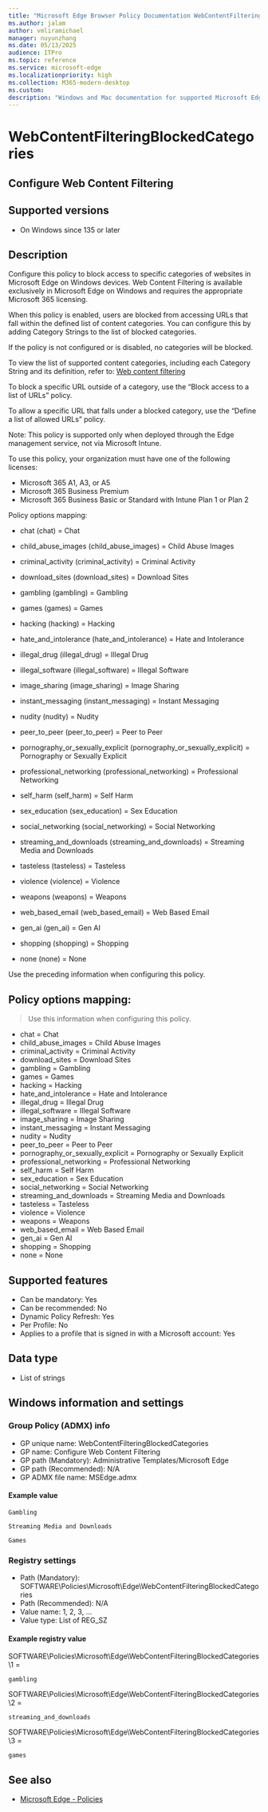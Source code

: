 ```yaml
---
title: "Microsoft Edge Browser Policy Documentation WebContentFilteringBlockedCategories"
ms.author: jalam
author: vmliramichael
manager: nuyunzhang
ms.date: 05/13/2025
audience: ITPro
ms.topic: reference
ms.service: microsoft-edge
ms.localizationpriority: high
ms.collection: M365-modern-desktop
ms.custom:
description: "Windows and Mac documentation for supported Microsoft Edge Browser policy: Configure Web Content Filtering"
---
```


<!--THIS FILE IS AUTOMATICALLY GENERATED. MANUAL CHANGES WILL BE OVERWRITTEN.-->
<!--Please contact the Microsoft Edge Manageability team with any questions.-->

# WebContentFilteringBlockedCategories

## Configure Web Content Filtering


## Supported versions

- On Windows since 135 or later

## Description

Configure this policy to block access to specific categories of websites in Microsoft Edge on Windows devices. Web Content Filtering is available exclusively in Microsoft Edge on Windows and requires the appropriate Microsoft 365 licensing.

When this policy is enabled, users are blocked from accessing URLs that fall within the defined list of content categories. You can configure this by adding Category Strings to the list of blocked categories.

If the policy is not configured or is disabled, no categories will be blocked.

To view the list of supported content categories, including each Category String and its definition, refer to: [Web content filtering](/defender-endpoint/web-content-filtering)

To block a specific URL outside of a category, use the “Block access to a list of URLs” policy.

To allow a specific URL that falls under a blocked category, use the “Define a list of allowed URLs” policy.

Note: This policy is supported only when deployed through the Edge management service, not via Microsoft Intune.

To use this policy, your organization must have one of the following licenses:
- Microsoft 365 A1, A3, or A5
- Microsoft 365 Business Premium
- Microsoft 365 Business Basic or Standard with Intune Plan 1 or Plan 2

Policy options mapping:

* chat (chat) = Chat

* child_abuse_images (child_abuse_images) = Child Abuse Images

* criminal_activity (criminal_activity) = Criminal Activity

* download_sites (download_sites) = Download Sites

* gambling (gambling) = Gambling

* games (games) = Games

* hacking (hacking) = Hacking

* hate_and_intolerance (hate_and_intolerance) = Hate and Intolerance

* illegal_drug (illegal_drug) = Illegal Drug

* illegal_software (illegal_software) = Illegal Software

* image_sharing (image_sharing) = Image Sharing

* instant_messaging (instant_messaging) = Instant Messaging

* nudity (nudity) = Nudity

* peer_to_peer (peer_to_peer) = Peer to Peer

* pornography_or_sexually_explicit (pornography_or_sexually_explicit) = Pornography or Sexually Explicit

* professional_networking (professional_networking) = Professional Networking

* self_harm (self_harm) = Self Harm

* sex_education (sex_education) = Sex Education

* social_networking (social_networking) = Social Networking

* streaming_and_downloads (streaming_and_downloads) = Streaming Media and Downloads

* tasteless (tasteless) = Tasteless

* violence (violence) = Violence

* weapons (weapons) = Weapons

* web_based_email (web_based_email) = Web Based Email

* gen_ai (gen_ai) = Gen AI

* shopping (shopping) = Shopping

* none (none) = None

Use the preceding information when configuring this policy.

## Policy options mapping:
> Use this information when configuring this policy.

- chat = Chat
- child_abuse_images = Child Abuse Images
- criminal_activity = Criminal Activity
- download_sites = Download Sites
- gambling = Gambling
- games = Games
- hacking = Hacking
- hate_and_intolerance = Hate and Intolerance
- illegal_drug = Illegal Drug
- illegal_software = Illegal Software
- image_sharing = Image Sharing
- instant_messaging = Instant Messaging
- nudity = Nudity
- peer_to_peer = Peer to Peer
- pornography_or_sexually_explicit = Pornography or Sexually Explicit
- professional_networking = Professional Networking
- self_harm = Self Harm
- sex_education = Sex Education
- social_networking = Social Networking
- streaming_and_downloads = Streaming Media and Downloads
- tasteless = Tasteless
- violence = Violence
- weapons = Weapons
- web_based_email = Web Based Email
- gen_ai = Gen AI
- shopping = Shopping
- none = None

## Supported features

- Can be mandatory: Yes
- Can be recommended: No
- Dynamic Policy Refresh: Yes
- Per Profile: No
- Applies to a profile that is signed in with a Microsoft account: Yes

## Data type

- List of strings

## Windows information and settings

### Group Policy (ADMX) info

- GP unique name: WebContentFilteringBlockedCategories
- GP name: Configure Web Content Filtering
- GP path (Mandatory): Administrative Templates/Microsoft Edge
- GP path (Recommended): N/A
- GP ADMX file name: MSEdge.admx

#### Example value

```
Gambling
```

```
Streaming Media and Downloads
```

```
Games
```

### Registry settings

- Path (Mandatory): SOFTWARE\Policies\Microsoft\Edge\WebContentFilteringBlockedCategories
- Path (Recommended): N/A
- Value name: 1, 2, 3, ...
- Value type: List of REG_SZ

#### Example registry value

SOFTWARE\Policies\Microsoft\Edge\WebContentFilteringBlockedCategories\1 =
```
gambling
```

SOFTWARE\Policies\Microsoft\Edge\WebContentFilteringBlockedCategories\2 =
```
streaming_and_downloads
```

SOFTWARE\Policies\Microsoft\Edge\WebContentFilteringBlockedCategories\3 =
```
games
```




## See also
- [Microsoft Edge - Policies](../microsoft-edge-policies.md)
